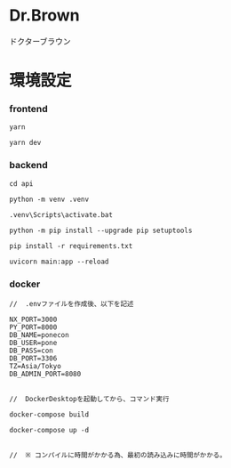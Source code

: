 # Dr.Brown
ドクターブラウン

# 環境設定
### frontend
```
yarn

yarn dev

```

### backend
```
cd api

python -m venv .venv

.venv\Scripts\activate.bat

python -m pip install --upgrade pip setuptools

pip install -r requirements.txt

uvicorn main:app --reload

```
### docker

```
//  .envファイルを作成後、以下を記述

NX_PORT=3000
PY_PORT=8000
DB_NAME=ponecon
DB_USER=pone
DB_PASS=con
DB_PORT=3306
TZ=Asia/Tokyo
DB_ADMIN_PORT=8080


//  DockerDesktopを起動してから、コマンド実行

docker-compose build

docker-compose up -d


//  ※ コンパイルに時間がかかる為、最初の読み込みに時間がかかる。

```